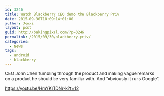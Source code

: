 ```yaml
---
id: 3246
title: Watch Blackberry CEO demo the Blackberry Priv
date: 2015-09-30T18:09:14+01:00
author: Jenxi
layout: post
guid: http://bakingpixel.com/?p=3246
permalink: /2015/09/30/blackberry-priv/
categories:
  - News
tags:
  - android
  - blackberry
---
```

CEO John Chen fumbling through the product and making vague remarks on a product he should be very familiar with. And &#8220;obviously it runs Google&#8221;.

https://youtu.be/HmYKrTDNr-k?t=12